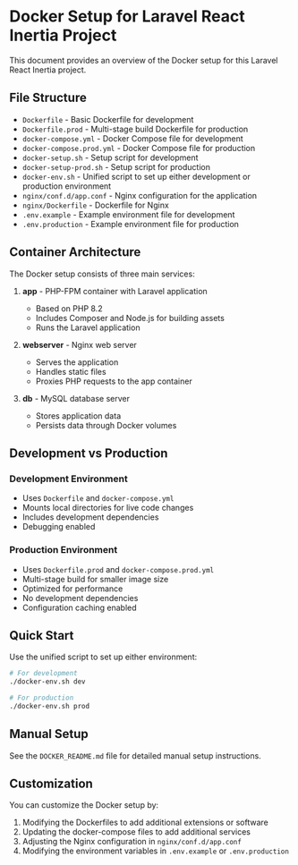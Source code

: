 # Docker Setup for Laravel React Inertia Project

This document provides an overview of the Docker setup for this Laravel React Inertia project.

## File Structure

- `Dockerfile` - Basic Dockerfile for development
- `Dockerfile.prod` - Multi-stage build Dockerfile for production
- `docker-compose.yml` - Docker Compose file for development
- `docker-compose.prod.yml` - Docker Compose file for production
- `docker-setup.sh` - Setup script for development
- `docker-setup-prod.sh` - Setup script for production
- `docker-env.sh` - Unified script to set up either development or production environment
- `nginx/conf.d/app.conf` - Nginx configuration for the application
- `nginx/Dockerfile` - Dockerfile for Nginx
- `.env.example` - Example environment file for development
- `.env.production` - Example environment file for production

## Container Architecture

The Docker setup consists of three main services:

1. **app** - PHP-FPM container with Laravel application
   - Based on PHP 8.2
   - Includes Composer and Node.js for building assets
   - Runs the Laravel application

2. **webserver** - Nginx web server
   - Serves the application
   - Handles static files
   - Proxies PHP requests to the app container

3. **db** - MySQL database server
   - Stores application data
   - Persists data through Docker volumes

## Development vs Production

### Development Environment
- Uses `Dockerfile` and `docker-compose.yml`
- Mounts local directories for live code changes
- Includes development dependencies
- Debugging enabled

### Production Environment
- Uses `Dockerfile.prod` and `docker-compose.prod.yml`
- Multi-stage build for smaller image size
- Optimized for performance
- No development dependencies
- Configuration caching enabled

## Quick Start

Use the unified script to set up either environment:

```bash
# For development
./docker-env.sh dev

# For production
./docker-env.sh prod
```

## Manual Setup

See the `DOCKER_README.md` file for detailed manual setup instructions.

## Customization

You can customize the Docker setup by:

1. Modifying the Dockerfiles to add additional extensions or software
2. Updating the docker-compose files to add additional services
3. Adjusting the Nginx configuration in `nginx/conf.d/app.conf`
4. Modifying the environment variables in `.env.example` or `.env.production` 